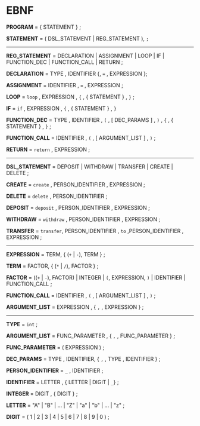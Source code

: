 # EBNF

**PROGRAM** = { STATEMENT } ;

**STATEMENT** = ( DSL_STATEMENT | REG_STATEMENT ), `;`

------------------------------

**REG_STATEMENT** = DECLARATION | ASSIGNMENT | LOOP | IF | FUNCTION_DEC | FUNCTION_CALL | RETURN ;

**DECLARATION** = TYPE , IDENTIFIER {, `=` , EXPRESSION };

**ASSIGNMENT** = IDENTIFIER , `=` , EXPRESSION ;

**LOOP** = `loop` , EXPRESSION , `{` , { STATEMENT } , `}` ;

**IF** = `if` , EXPRESSION , `{` , { STATEMENT } , `}`

**FUNCTION_DEC** = TYPE , IDENTIFIER , `(` , [ DEC_PARAMS ] , `)` , `{` , { STATEMENT } , `}` ;

**FUNCTION_CALL** = IDENTIFIER , `(` , [ ARGUMENT_LIST ] , `)` ;

**RETURN** = `return` , EXPRESSION ;

------------------------------

**DSL_STATEMENT** = DEPOSIT | WITHDRAW | TRANSFER | CREATE | DELETE ;

**CREATE** = `create` , PERSON_IDENTIFIER , EXPRESSION ;

**DELETE** = `delete` , PERSON_IDENTIFIER ;

**DEPOSIT** = `deposit` , PERSON_IDENTIFIER , EXPRESSION ;

**WITHDRAW** = `withdraw` , PERSON_IDENTIFIER , EXPRESSION ;

**TRANSFER** = `transfer`, PERSON_IDENTIFIER , `to` ,PERSON_IDENTIFIER , EXPRESSION ;

------------------------------

**EXPRESSION** = TERM, { (`+` | `-`), TERM } ;

**TERM** = FACTOR, { (`*` | `/`), FACTOR } ;

**FACTOR** = ((`+` | `-`), FACTOR) | INTEGER | `(`, EXPRESSION, `)` | IDENTIFIER | FUNCTION_CALL ;

**FUNCTION_CALL** = IDENTIFIER , `(` , [ ARGUMENT_LIST ] , `)` ;

**ARGUMENT_LIST** = EXPRESSION , { `,` , EXPRESSION } ;

------------------------------

**TYPE** = `int` ;

**ARGUMENT_LIST** = FUNC_PARAMETER , { `,` ,   FUNC_PARAMETER } ;

**FUNC_PARAMETER** =  ( EXPRESSION ) ;

**DEC_PARAMS** = TYPE , IDENTIFIER, { `,` , TYPE , IDENTIFIER } ;

**PERSON_IDENTIFIER** = `_` , IDENTIFIER ;

**IDENTIFIER** = LETTER , { LETTER | DIGIT | `_`} ;

**INTEGER** = DIGIT , { DIGIT } ;

**LETTER** = "A" | "B" | ... | "Z" | "a" | "b" | ... | "z" ;

**DIGIT** = ( 1 | 2 | 3 | 4 | 5 | 6 | 7 | 8 | 9 | 0 ) ;